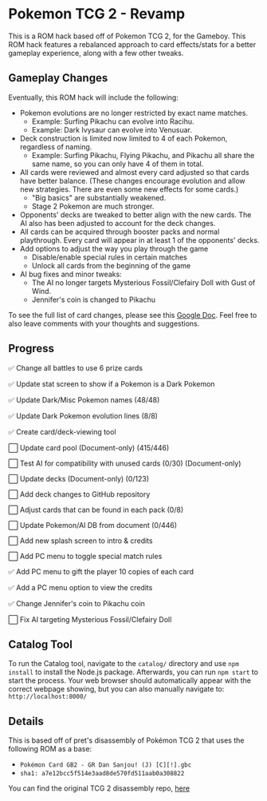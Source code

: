 # Pokemon TCG 2 - Revamp

This is a ROM hack based off of Pokemon TCG 2, for the Gameboy. This ROM hack features a rebalanced approach to card effects/stats for a better gameplay experience, along with a few other tweaks.

## Gameplay Changes

Eventually, this ROM hack will include the following:

- Pokemon evolutions are no longer restricted by exact name matches. 
    - Example: Surfing Pikachu can evolve into Racihu.
    - Example: Dark Ivysaur can evolve into Venusuar.
- Deck construction is limited now limited to 4 of each Pokemon, regardless of naming.
    - Example: Surfing Pikachu, Flying Pikachu, and Pikachu all share the same name, so you can only have 4 of them in total.
- All cards were reviewed and almost every card adjusted so that cards have better balance. (These changes encourage evolution and allow new strategies. There are even some new effects for some cards.)
    - "Big basics" are substantially weakened.
    - Stage 2 Pokemon are much stronger.
- Opponents' decks are tweaked to better align with the new cards. The AI also has been adjusted to account for the deck changes.
- All cards can be acquired through booster packs and normal playthrough. Every card will appear in at least 1 of the opponents' decks.
- Add options to adjust the way you play through the game
    - Disable/enable special rules in certain matches
    - Unlock all cards from the beginning of the game
- AI bug fixes and minor tweaks:
    - The AI no longer targets Mysterious Fossil/Clefairy Doll with Gust of Wind.
    - Jennifer's coin is changed to Pikachu

To see the full list of card changes, please see this [Google Doc](https://docs.google.com/document/d/1UGCQfLr3KFe3WxqPLA96xznlQi7rDZiSahNdYVIH8bE/edit?usp=sharing). Feel free to also leave comments with your thoughts and suggestions.

## Progress

✅ Change all battles to use 6 prize cards

✅ Update stat screen to show if a Pokemon is a Dark Pokemon

✅ Update Dark/Misc Pokemon names (48/48)

✅ Update Dark Pokemon evolution lines (8/8)

✅ Create card/deck-viewing tool

⬜ Update card pool (Document-only) (415/446)

⬜ Test AI for compatibility with unused cards (0/30) (Document-only)

⬜ Update decks (Document-only) (0/123)

⬜ Add deck changes to GitHub repository

⬜ Adjust cards that can be found in each pack (0/8)

⬜ Update Pokemon/AI DB from document (0/446)

⬜ Add new splash screen to intro & credits

⬜ Add PC menu to toggle special match rules

✅ Add PC menu to gift the player 10 copies of each card

✅ Add a PC menu option to view the credits

✅ Change Jennifer's coin to Pikachu coin

⬜ Fix AI targeting Mysterious Fossil/Clefairy Doll

## Catalog Tool

To run the Catalog tool, navigate to the `catalog/` directory and use `npm install` to install the Node.js package. Afterwards, you can run `npm start` to start the process. Your web browser should automatically appear with the correct webpage showing, but you can also manually navigate to: `http://localhost:8000/`

## Details

This is based off of pret's disassembly of Pokémon TCG 2 that uses the following ROM as a base:

- `Pokémon Card GB2 - GR Dan Sanjou! (J) [C][!].gbc`
- `sha1: a7e12bcc5f514e3aad8de570fd511aab0a308822`

You can find the original TCG 2 disassembly repo, [here](https://github.com/pret/poketcg2)